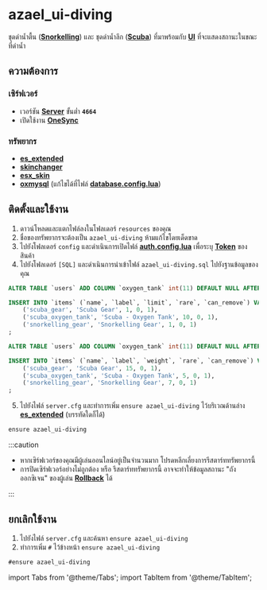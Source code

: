 # azael_ui-diving

ชุดดำน้ำตื้น (**[Snorkelling](https://en.wikipedia.org/wiki/Snorkeling)**) และ ชุดดำน้ำลึก (**[Scuba](https://en.wikipedia.org/wiki/Scuba_diving)**) ที่มาพร้อมกับ **[UI](https://en.wikipedia.org/wiki/User_interface)** ที่จะแสดงสถานะในขณะที่ดำน้ำ

## ความต้องการ

### เซิร์ฟเวอร์

- เวอร์ชัน **[Server](https://runtime.fivem.net/artifacts/fivem/build_server_windows/master)** ขั้นต่ำ **`4664`**
- เปิดใช้งาน **[OneSync](https://docs.fivem.net/docs/scripting-reference/onesync)**

### ทรัพยากร

- **[es_extended](https://github.com/esx-framework/esx-legacy/tree/main/%5Besx%5D/es_extended)**
- **[skinchanger](https://github.com/esx-framework/esx-legacy/tree/main/%5Besx%5D/skinchanger)**
- **[esx_skin](https://github.com/esx-framework/esx-legacy/tree/main/%5Besx%5D/esx_skin)**
- **[oxmysql](https://github.com/overextended/oxmysql)** (แก้ไขได้ที่ไฟล์ **[database.config.lua](./config/database)**)

## ติดตั้งและใช้งาน

1. ดาวน์โหลดและแตกไฟล์ลงในโฟลเดอร์ `resources` ของคุณ
2. ชื่อของทรัพยากรจะต้องเป็น `azael_ui-diving` ห้ามแก้ไขโดยเด็ดขาด
3. ไปยังโฟลเดอร์ `config` และดำเนินการเปิดไฟล์ **[auth.config.lua](./config/auth.md)** เพื่อระบุ **[Token](./config/auth#token)** ของสินค้า
4. ไปยังโฟลเดอร์ `[SQL]` และดำเนินการนำเข้าไฟล์ `azael_ui-diving.sql` ไปยังฐานข้อมูลของคุณ

<Tabs>
<TabItem value="limit" label="Limit">

```sql  title="azael_ui-diving.sql"
ALTER TABLE `users` ADD COLUMN `oxygen_tank` int(11) DEFAULT NULL AFTER `status`;

INSERT INTO `items` (`name`, `label`, `limit`, `rare`, `can_remove`) VALUES 
    ('scuba_gear', 'Scuba Gear', 1, 0, 1),
    ('scuba_oxygen_tank', 'Scuba - Oxygen Tank', 10, 0, 1),
    ('snorkelling_gear', 'Snorkelling Gear', 1, 0, 1)
;
```

</TabItem>
<TabItem value="weight" label="Weight">

```sql  title="azael_ui-diving.sql"
ALTER TABLE `users` ADD COLUMN `oxygen_tank` int(11) DEFAULT NULL AFTER `status`;

INSERT INTO `items` (`name`, `label`, `weight`, `rare`, `can_remove`) VALUES 
    ('scuba_gear', 'Scuba Gear', 15, 0, 1),
    ('scuba_oxygen_tank', 'Scuba - Oxygen Tank', 5, 0, 1),
    ('snorkelling_gear', 'Snorkelling Gear', 7, 0, 1)
;
```

</TabItem>
</Tabs>

5. ไปยังไฟล์ `server.cfg` และทำการเพิ่ม `ensure azael_ui-diving` ไว้บริเวณด้านล่าง **[es_extended](https://github.com/esx-framework/esx-legacy/tree/main/%5Besx%5D/es_extended)** (บรรทัดใดก็ได้)

```diff title="server.cfg"
ensure azael_ui-diving
```

:::caution

- หากเซิร์ฟเวอร์ของคุณมีผู้เล่นออนไลน์อยู่เป็นจำนวนมาก โปรดหลีกเลี่ยงการรีสตาร์ททรัพยากรนี้
- การปิดเซิร์ฟเวอร์อย่างไม่ถูกต้อง หรือ รีสตาร์ททรัพยากรนี้ อาจจะทำให้ข้อมูลสถานะ "ถังออกซิเจน" ของผู้เล่น **[Rollback](https://en.wikipedia.org/wiki/Rollback_(data_management))** ได้

:::

## ยกเลิกใช้งาน

1. ไปยังไฟล์ `server.cfg` และค้นหา `ensure azael_ui-diving`
2. ทำการเพิ่ม `#` ไว้ข้างหน้า `ensure azael_ui-diving`

```diff title="server.cfg"
#ensure azael_ui-diving
```

import Tabs from '@theme/Tabs';
import TabItem from '@theme/TabItem';
